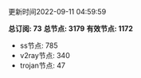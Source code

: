 更新时间2022-09-11 04:59:59

**总订阅: 73**
**总节点: 3179**
**有效节点: 1172**
- ss节点: 785
- v2ray节点: 340
- trojan节点: 47
